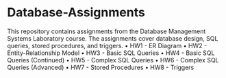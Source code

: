 # Database-Assignments
This repository contains assignments from the Database Management Systems Laboratory course. The assignments cover database design, SQL queries, stored procedures, and triggers.
	•	HW1 - ER Diagram
	•	HW2 - Entity-Relationship Model
	•	HW3 - Basic SQL Queries
	•	HW4 - Basic SQL Queries (Continued)
	•	HW5 - Complex SQL Queries
	•	HW6 - Complex SQL Queries (Advanced)
	•	HW7 - Stored Procedures
	•	HW8 - Triggers
